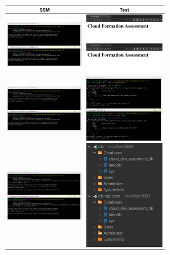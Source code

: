 
| SSM                             | Test                                    |
| ------------------------------- | --------------------------------------- |
| ![ec2-web-ssm](ec2-web-ssm.png) | ![ec2-web-browser](ec2-web-browser.png) |
| ![ec2-ssh-ssm](ec2-ssh-ssm.png) | ![ec2-ssh-ssh](ec2-ssh-ssh.png)         |
| ![rds-ssm](rds-ssm.png)         | ![rds-dbeaver](rds-dbeaver.png)         |    

